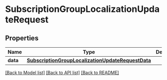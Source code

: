 # SubscriptionGroupLocalizationUpdateRequest

## Properties
Name | Type | Description | Notes
------------ | ------------- | ------------- | -------------
**data** | [**SubscriptionGroupLocalizationUpdateRequestData**](SubscriptionGroupLocalizationUpdateRequestData.md) |  | 

[[Back to Model list]](../README.md#documentation-for-models) [[Back to API list]](../README.md#documentation-for-api-endpoints) [[Back to README]](../README.md)


